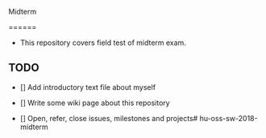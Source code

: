 Midterm

======

* This repository covers field test of midterm exam.



## TODO


* [] Add introductory text file about myself

* [] Write some wiki page about this repository

* [] Open, refer, close issues, milestones and projects# hu-oss-sw-2018-midterm